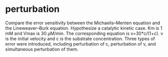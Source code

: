 # perturbation
Compare the error sensitivity between the Michaelis–Menten equation and the Lineweaver–Burk equation. 
Hypothesize a catalytic kinetic case. 
Km is 1 mM and Vmax is 30 μM/min. 
The corresponding equation is v=30*c/(1+c). 
v is the initial velocity and c is the substrate concentration. 
Three types of error were introduced, including perturbation of c, perturbation of v, and simultaneous perturbation of them.
